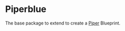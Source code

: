 # Piperblue

The base package to extend to create a [Piper](https://github.com/piper-tools/piper) Blueprint.
